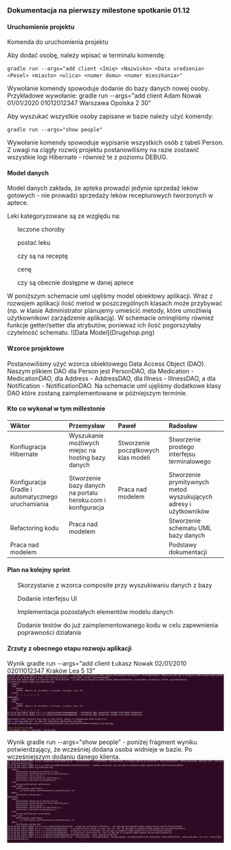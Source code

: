 ### Dokumentacja na pierwszy milestone spotkanie 01.12

#### Uruchomienie projektu

Komenda do uruchomienia projektu

Aby dodać osobę, należy wpisać w terminalu komendę:

```
gradle run --args="add client <Imię> <Nazwisko> <Data urodzenia> <Pesel> <miasto> <ulica> <numer domu> <numer mieszkania>"
```

Wywołanie komendy spowoduje dodanie do bazy danych nowej osoby. Przykładowe wywołanie: gradle run --args="add client Adam Nowak 01/01/2020 01012012347 Warszawa Opolska 2 30"

Aby wyszukać wszystkie osoby zapisane w bazie należy użyć komendy: 
```
gradle run --args="show people"
```
Wywołanie komendy spowoduje wypisanie wszystkich osób z tabeli Person. Z uwagi na ciągły rozwój projektu postanowiliśmy na razie zostawić wszystkie logi Hibernate - również te z poziomu DEBUG. 

#### Model danych

Model danych zakłada, że apteka prowadzi jedynie sprzedaż leków gotowych - nie prowadzi sprzedaży leków recepturowych tworzonych w aptece.

Leki kategoryzowane są ze względu na:

<ul>
    leczone choroby
</ul>
<ul>
    postać leku
</ul>
<ul>
    czy są na receptę
</ul>
<ul>
	cenę
</ul>
<ul>
	czy są obecnie dostępne w danej aptece
</ul>
W poniższym schemacie uml ujęliśmy model obiektowy aplikacji. Wraz z rozwojem aplikacji ilość metod w poszczególnych klasach może przybywać
(np. w klasie Administrator planujemy umieścić metody, które umożliwią użytkownikowi zarządzenie aplikacją).
W schemacie ominęliśmy również funkcje getter/setter dla atrybutów, ponieważ ich ilość pogorszyłaby czytelność schematu.
![Data Model](Drugshop.png)

#### Wzorce projektowe

Postanowiliśmy użyć wzorca obiektowego Data Access Object (DAO).
Naszym plikiem DAO dla Person jest PersonDAO,
dla Medication - MedicationDAO,
dla Address - AddressDAO,
dla Illness - IllnessDAO,
a dla Notification - NotificationDAO.
Na schemacie uml ujęliśmy dodatkowe klasy DAO które zostaną zaimplementowane w późniejszym terminie.
#### Kto co wykonał w tym millestonie

| Wiktor                                             | Przemysław                                                  | Paweł                               | Radosław                                                          |
| :------------------------------------------------- | :---------------------------------------------------------- | :---------------------------------- | :---------------------------------------------------------------- |
| Konfiugracja Hibernate                             | Wyszukanie możliwych miejsc na hosting bazy danych          | Stworzenie początkowych klas modeli | Stworzenie prostego interfejsu terminalowego                      |
| Konfiguracja Gradle i automatycznego uruchamiania  | Stworzenie bazy danych na portalu heroku.com i konfiguracja | Praca nad modelem                   | Stworzenie prymitywnych metod wyszukujących adresy i użytkowników |
| Refactoring kodu                                   | Praca nad modelem                                           |                                     | Stworzenie schematu UML bazy danych                               |
| Praca nad modelem                                  |                                                             |                                     | Podstawy dokumentacji                                             |

#### Plan na kolejny sprint

<ul>
    Skorzystanie z wzorca composite przy wyszukiwaniu danych z bazy
</ul>
<ul>
    Dodanie interfejsu UI
</ul>
<ul>
    Implementacja pozostałych elementów modelu danych
</ul>
<ul>
    Dodanie testów do już zaimplementowanego kodu w celu zapewnienia poprawności działania
</ul>

#### Zrzuty z obecnego etapu rozwoju aplikacji

Wynik gradle run --args="add client Łukasz Nowak 02/01/2010 02011012347 Kraków Lea 5 13"
![wynik gradle run add client](add_client_example.png)

Wynik gradle run --args="show people" - poniżej fragment wyniku potwierdzający, że wcześniej dodana osoba widnieje w bazie.
Po wcześniejszym dodaniu danego klienta.
![wynik gradle run show people](show_people_example.png)
